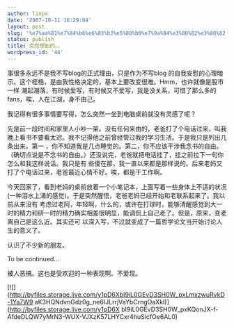 ```yaml
---
author: linpx
date: '2007-10-11 16:29:04'
layout: post
slug: '%e7%aa%81%e7%84%b6%e6%83%b3%e5%88%b0%e7%9a%84%e3%80%82%e3%80%82'
status: publish
title: 突然想到的。。
wordpress_id: '44'
---
```


事很多永远不是我不写blog的正式理由，只是作为不写blog 的自我安慰的心理暗示。这个桎梏，是由我性格决定的，基本上要改变很难。Hmm，也许就像是股市一样
潮起潮落，有时候爱写，有时候又不爱写，我是没关系，可惜了那么多的fans，唉，人在江湖，身不由己。


我记得有很多事情要写得，怎么突然一坐到电脑桌前就没有灵感了呢？


先是前一段时间和家里人小吵一架。没有任何来由的，老爸打了个电话过来，叫我晚上看书不要看太迟。我不记得他之前曾经管过我的学习生活。于是我只是列出几条出来，第一
，你不知道我是几点睡觉的。第二，你不应该干涉我念书的自由。（确切点说是不念书的自由。）还没说完，老爸就把电话挂了，挂之前拉下一句你怎么和我这样说话。我只是有
些傻在那，我一直以来都是那样说的。后来老妈又打了个电话过来，老爸最近心情不好。唉，都是干工作啊。


今天回家了，看到老妈的桌前放着一个小笔记本，上面写着一些身体上不适的状况(一种泪水上涌的感觉)。于是突然醒悟，老爸老妈已经开始和老联系起来了。我以前从来没有
考虑过老阿，年轻啊，什么的，或许在打球时，能够清醒感觉到大一时的精力和研一时的精力确实相差很明显，能调侃上自己老了。但是，原来，变老离自己是这么近。其实还可
以深入写，不过就变成了一篇哲学论文当开始讨论人生的意义了。


认识了不少新的朋友。



To be continued…


被人恶搞。这也是受欢迎的一种表现啊。不爱现。



[![](http://byfiles.storage.live.com/y1pD6XbI9iL0GEvD3SH0W_pxLmxzwuRvkD-1Ya7W9
aK3HQNdvnGdz0g_ne6IJLrrjVaYbCrngOaXkI)](http://byfiles.storage.live.com/y1pD6X
bI9iL0GEvD3SH0W_pxKQonJX-f-AfdeDLQW7yMrN3-WUX-VJXzK57LHYCxr4huSicfOe6AL0)

